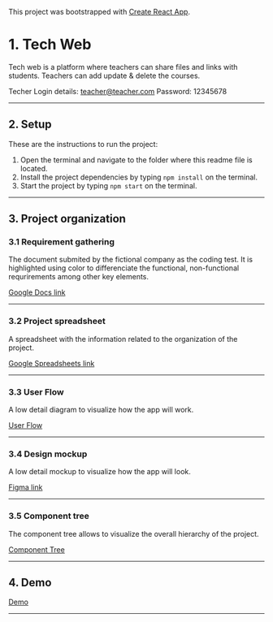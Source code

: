 This project was bootstrapped with [Create React App](https://github.com/facebook/create-react-app).

# 1. Tech Web

Tech web is a platform where teachers can share files and links with students. Teachers can add update & delete the courses.

Techer Login details: teacher@teacher.com Password: 12345678

---

## 2. Setup

These are the instructions to run the project:

1. Open the terminal and navigate to the folder where this readme file is located.
2. Install the project dependencies by typing `npm install` on the terminal.
3. Start the project by typing `npm start` on the terminal.

---

## 3. Project organization

### 3.1 Requirement gathering

The document submited by the fictional company as the coding test. It is highlighted using color to differenciate the functional, non-functional requrirements among other key elements.

[Google Docs link](https://docs.google.com/document/d/1QoAxqXxT3JVGmVHMGq9-1Q3uF7JOOMCCOTkv8sHZLIo/edit)

---

### 3.2 Project spreadsheet

A spreadsheet with the information related to the organization of the project.

[Google Spreadsheets link](https://docs.google.com/spreadsheets/d/1WqWdMdSFkluILYdyKxlD-h6hygviPc50w5NfJoNpw1A/edit#gid=1795943980)

---

### 3.3 User Flow

A low detail diagram to visualize how the app will work.

[User Flow](https://whimsical.com/userflow-tech-web-Kw66wKA3dg2DmKgJmcbMzc@2Ux7TurymN1n8JQPscah)

---

### 3.4 Design mockup

A low detail mockup to visualize how the app will look.

[Figma link](https://www.figma.com/file/OKOTkz331aJC87jImgGn9L/Tech-Web?node-id=4%3A109)

---

### 3.5 Component tree

The component tree allows to visualize the overall hierarchy of the project.

[Component Tree](https://whimsical.com/component-tree-tech-web-5A6gqrkfWmqRRzsKdF8Cvi@2Ux7TurymMeBJjNqATWP)

---

## 4. Demo

[Demo](https://techweb-lms.web.app/)

---

